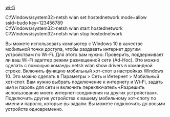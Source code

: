 [wi-fi](https://help-wifi.com/nastrojka-virtualnoj-wi-fi-seti/ne-rabotaet-mobilnyj-xot-spot-v-windows-10-ne-poluchaetsya-razdat-wi-fi/)

C:\Windows\system32>netsh wlan  set hostednetwork mode=allow ssid=budo key=123456789  
C:\Windows\system32>netsh wlan start hostednetwork  
C:\Windows\system32>netsh wlan stop hostednetwork  

Вы можете использовать компьютер с Windows 10 в качестве мобильной точки доступа, чтобы раздавать интернет другим устройствам по Wi-Fi. Для этого вам нужно:
Проверить, поддерживает ли ваш Wi-Fi адаптер режим размещенной сети (Ad-Hoc). Это можно сделать с помощью команды netsh wlan show drivers в командной строке. 
Включить функцию мобильный хот-спот в настройках Windows 10. Это можно сделать в Параметры > Сеть и Интернет > Мобильный хот-спот. Вам нужно выбрать подключение к интернету и Wi-Fi, задать имя и пароль для сети и включить переключатель «Разрешить использование моего интернет-соединения на других устройствах». 
Подключить другие устройства к вашему мобильному хот-споту по имени и паролю, которые вы задали. Вы можете подключить до восьми устройств одновременно. 

